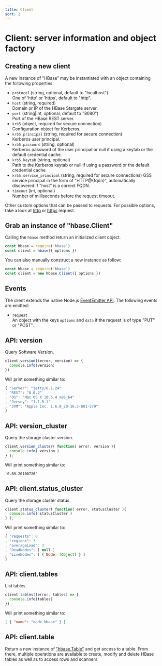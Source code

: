 ```yaml
---
title: Client
sort: 2
---
```


# Client: server information and object factory

## Creating a new client

A new instance of "HBase" may be instantiated with an object containing the following properties:

* `protocol` (string, optional, default to "localhost")   
  One of 'http' or 'https', default to "http".
* `host` (string, required)   
  Domain or IP of the HBase Stargate server.
* `port` (string|int, optional, default to "8080")   
  Port of the HBase REST server.
* `krb5` (object, required for secure connection)   
  Configuration object for Kerberos.
* `krb5.principal` (string, required for secure connection)   
  Kerberos user principal.
* `krb5.password` (string, optional)   
  Kerberos password of the user principal or null if using a keytab or the default credential cache.
* `krb5.keytab` (string, optional)   
  Path to the Kerberos keytab or null if using a password or the default credential cache.
* `krb5.service_principal` (string, required for secure connections)
  GSS service principal in the form of "HTTP@{fqdn}", automatically discovered if "host" is a correct FQDN.
* `timeout` (int, optional)   
  Number of milliseconds before the request timeout.

Other custom options that can be passed to requests. For possible options, take a look at [http](https://nodejs.org/api/http.html#http_http_request_options_callback) or [https](https://nodejs.org/api/https.html#https_https_request_options_callback) request.


## Grab an instance of "hbase.Client"

Calling the `hbase` method return an initialized client object.

```javascript
const hbase = require('hbase')
const client = hbase({ options })
```

You can also manually construct a new instance as follow:

```javascript
const hbase = require('hbase')
const client = new hbase.Client({ options })
```

## Events

The client extends the native Node.js [EventEmitter API](https://nodejs.org/api/events.html). The following events are emitted:

* `request`   
  An object with the keys `options` and `data` if the request is of type "PUT" or "POST".

## API: version

Query Software Version.

```javascript
client.version((error, version) => {
  console.info(version)
})
```

Will print something similar to:

```javascript
{ "Server": "jetty/6.1.24"
, "REST": "0.0.2"
, "OS": "Mac OS X 10.6.4 x86_64"
, "Jersey": "1.1.5.1"
, "JVM": "Apple Inc. 1.6.0_20-16.3-b01-279"
}
```

## API: version_cluster

Query the storage cluster version.

```javascript
client.version_cluster( function( error, version ){
  console.info( version )
} );
```

Will print something similar to:

```csv
'0.89.20100726'
```

## API: client.status_cluster

Query the storage cluster status.

```javascript
client.status_cluster( function( error, statusCluster ){
  console.info( statusCluster )
} );
```

Will print something similar to:

```javascript
{ "requests": 0
, "regions": 3
, "averageLoad": 3
, "DeadNodes": [ null ]
, "LiveNodes": [ { Node: [Object] } ]
}
```

## API: client.tables

List tables.

```javascript
client.tables((error, tables) => {
  console.info(tables)
})
```

Will print something similar to:

```json
[ { "name": "node_hbase" } ]
```

## API: client.table

Return a new instance of ["hbase.Table"](./table.md) and get access to a table. From there, multiple operations are available to create, modify and delete HBase tables as well as to access rows and scanners.
